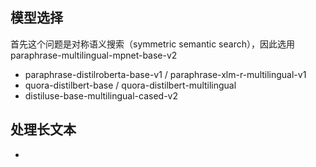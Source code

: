 ## 模型选择
首先这个问题是对称语义搜索（symmetric semantic search），因此选用paraphrase-multilingual-mpnet-base-v2

- paraphrase-distilroberta-base-v1 / paraphrase-xlm-r-multilingual-v1
- quora-distilbert-base / quora-distilbert-multilingual
- distiluse-base-multilingual-cased-v2

## 处理长文本
+
